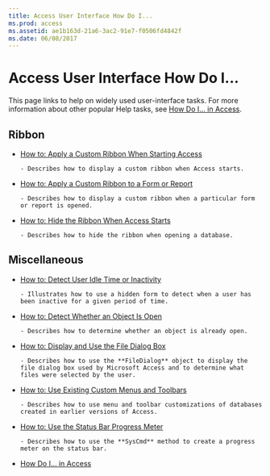 ```yaml
---
title: Access User Interface How Do I... 
ms.prod: access
ms.assetid: ae1b163d-21a6-3ac2-91e7-f0506fd4842f
ms.date: 06/08/2017
---
```



# Access User Interface How Do I...

This page links to help on widely used user-interface tasks. For more information about other popular Help tasks, see [How Do I… in Access](how-do-i-access-vba-reference.md).


## Ribbon


- [How to: Apply a Custom Ribbon When Starting Access](https://msdn.microsoft.com/library/9e8ddf95-35aa-4e57-8422-d770da14711e%28Office.15%29.aspx)
    
      - Describes how to display a custom ribbon when Access starts.
    
- [How to: Apply a Custom Ribbon to a Form or Report](https://msdn.microsoft.com/library/7dcdfa42-3eaa-43f9-b99d-56b2cac97f84%28Office.15%29.aspx)
    
      - Describes how to display a custom ribbon when a particular form or report is opened.
    
- [How to: Hide the Ribbon When Access Starts](https://msdn.microsoft.com/library/f98bab58-8094-1c56-f70b-ced2e7849574%28Office.15%29.aspx)
    
      - Describes how to hide the ribbon when opening a database.
    

## Miscellaneous


- [How to: Detect User Idle Time or Inactivity](detect-user-idle-time-or-inactivity.md)
    
      - Illustrates how to use a hidden form to detect when a user has been inactive for a given period of time.
    
- [How to: Detect Whether an Object Is Open](detect-whether-an-object-is-open.md)
    
      - Describes how to determine whether an object is already open.
    
- [How to: Display and Use the File Dialog Box](display-and-use-the-file-dialog-box.md)
    
      - Describes how to use the **FileDialog** object to display the file dialog box used by Microsoft Access and to determine what files were selected by the user.
    
- [How to: Use Existing Custom Menus and Toolbars](use-existing-custom-menus-and-toolbars.md)
    
      - Describes how to use menu and toolbar customizations of databases created in earlier versions of Access.
    
- [How to: Use the Status Bar Progress Meter](use-the-status-bar-progress-meter.md)
    
      - Describes how to use the **SysCmd** method to create a progress meter on the status bar.
    

- [How Do I... in Access](how-do-i-access-vba-reference.md)
    

